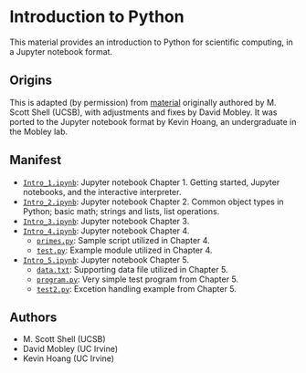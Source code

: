 # Introduction to Python

This material provides an introduction to Python for scientific computing, in a Jupyter notebook format.

## Origins
This is adapted (by permission) from [material](https://engineering.ucsb.edu/~shell/che210d/python.pdf) originally authored by M. Scott Shell (UCSB), with adjustments and fixes by David Mobley.
It was ported to the Jupyter notebook format by Kevin Hoang, an undergraduate in the Mobley lab.

## Manifest

- [`Intro_1.ipynb`](Intro_1.ipynb): Jupyter notebook Chapter 1. Getting started, Jupyter notebooks, and the interactive interpreter.
- [`Intro_2.ipynb`](Intro_2.ipynb): Jupyter notebook Chapter 2. Common object types in Python; basic math; strings and lists, list operations.
- [`Intro_3.ipynb`](Intro_3.ipynb): Jupyter notebook Chapter 3.
- [`Intro_4.ipynb`](Intro_4.ipynb): Jupyter notebook Chapter 4.
  - [`primes.py`](primes.py): Sample script utilized in Chapter 4.
  - [`test.py`](test.py): Example module utilized in Chapter 4.
- [`Intro_5.ipynb`](Intro_5.ipynb): Jupyter notebook Chapter 5.
  - [`data.txt`](data.txt): Supporting data file utilized in Chapter 5.
  - [`program.py`](program.py): Very simple test program from Chapter 5.
  - [`test2.py`](test2.py): Excetion handling example from Chapter 5.

## Authors
- M. Scott Shell (UCSB)
- David Mobley (UC Irvine)
- Kevin Hoang (UC Irvine)
